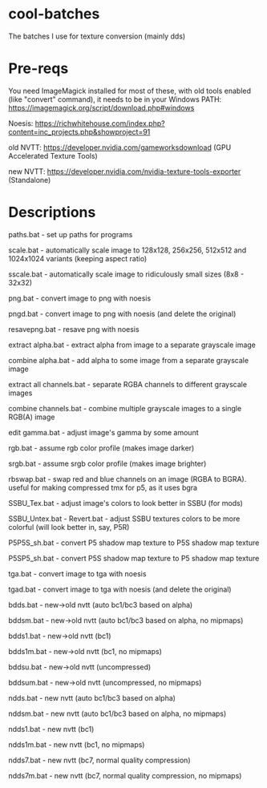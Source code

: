# cool-batches
The batches I use for texture conversion (mainly dds)

# Pre-reqs
You need ImageMagick installed for most of these, with old tools enabled (like "convert" command), it needs to be in your Windows PATH: https://imagemagick.org/script/download.php#windows

Noesis: https://richwhitehouse.com/index.php?content=inc_projects.php&showproject=91

old NVTT: https://developer.nvidia.com/gameworksdownload (GPU Accelerated Texture Tools)

new NVTT: https://developer.nvidia.com/nvidia-texture-tools-exporter (Standalone)

# Descriptions
paths.bat - set up paths for programs

scale.bat - automatically scale image to 128x128, 256x256, 512x512 and 1024x1024 variants (keeping aspect ratio)

sscale.bat - automatically scale image to ridiculously small sizes (8x8 - 32x32)

png.bat - convert image to png with noesis

pngd.bat - convert image to png with noesis (and delete the original)

resavepng.bat - resave png with noesis

extract alpha.bat - extract alpha from image to a separate grayscale image

combine alpha.bat - add alpha to some image from a separate grayscale image

extract all channels.bat - separate RGBA channels to different grayscale images

combine channels.bat - combine multiple grayscale images to a single RGB(A) image

edit gamma.bat - adjust image's gamma by some amount

rgb.bat - assume rgb color profile (makes image darker)

srgb.bat - assume srgb color profile (makes image brighter)

rbswap.bat - swap red and blue channels on an image (RGBA to BGRA). useful for making compressed tmx for p5, as it uses bgra

SSBU_Tex.bat - adjust image's colors to look better in SSBU (for mods)

SSBU_Untex.bat - Revert.bat - adjust SSBU textures colors to be more colorful (will look better in, say, P5R)

P5P5S_sh.bat - convert P5 shadow map texture to P5S shadow map texture

P5SP5_sh.bat - convert P5S shadow map texture to P5 shadow map texture

tga.bat - convert image to tga with noesis

tgad.bat - convert image to tga with noesis (and delete the original)

bdds.bat - new->old nvtt (auto bc1/bc3 based on alpha)

bddsm.bat - new->old nvtt (auto bc1/bc3 based on alpha, no mipmaps)

bdds1.bat - new->old nvtt (bc1)

bdds1m.bat - new->old nvtt (bc1, no mipmaps)

bddsu.bat - new->old nvtt (uncompressed)

bddsum.bat - new->old nvtt (uncompressed, no mipmaps)

ndds.bat - new nvtt (auto bc1/bc3 based on alpha)

nddsm.bat - new nvtt (auto bc1/bc3 based on alpha, no mipmaps)

ndds1.bat - new nvtt (bc1)

ndds1m.bat - new nvtt (bc1, no mipmaps)

ndds7.bat - new nvtt (bc7, normal quality compression)

ndds7m.bat - new nvtt (bc7, normal quality compression, no mipmaps)
